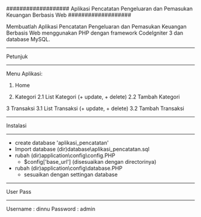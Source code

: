 ###################
Aplikasi Pencatatan Pengeluaran dan Pemasukan Keuangan Berbasis Web
###################

Membuatlah Aplikasi Pencatatan Pengeluaran dan Pemasukan Keuangan Berbasis Web
menggunakan PHP dengan framework CodeIgniter 3 dan database MySQL.

*******************
Petunjuk
*******************
Menu Aplikasi:

1. Home

2. Kategori
2.1 List Kategori (+ update, + delete)
2.2 Tambah Kategori

3 Transaksi
3.1 List Transaksi (+ update, + delete)
3.2 Tambah Transaksi

*******************
Instalasi
*******************
+ create database 'aplikasi_pencatatan'
+ Import database (dir)database\aplikasi_pencatatan.sql
+ rubah (dir)application\config\config.PHP
    - $config['base_url'] (disesuaikan dengan directorinya)
+ rubah (dir)application\config\database.PHP
    - sesuaikan dengan settingan database

*******************
User Pass
*******************
Username : dinnu
Password : admin
